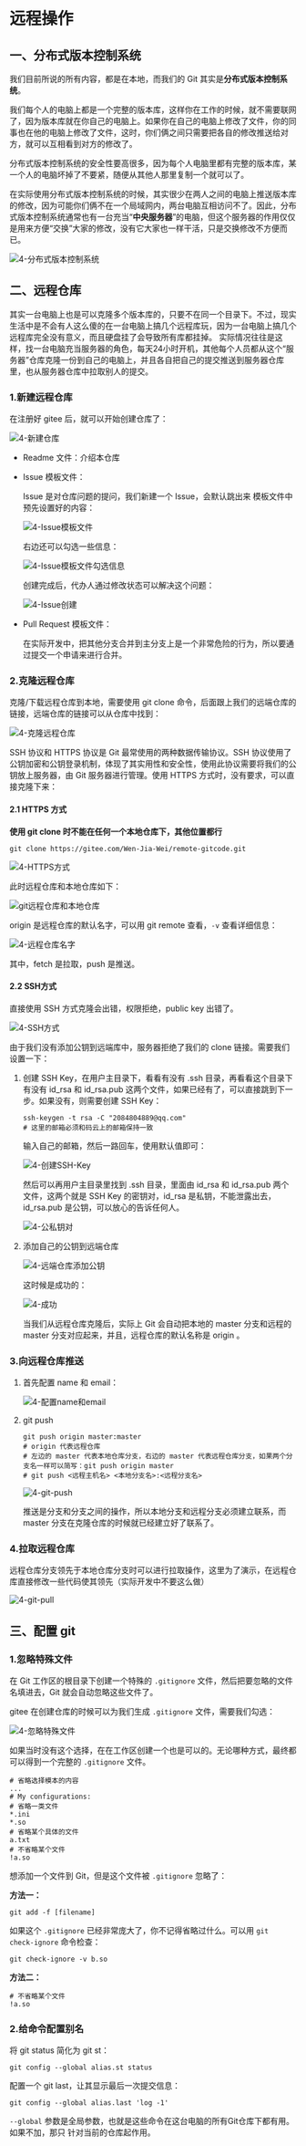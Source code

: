 # 远程操作

## 一、分布式版本控制系统

我们目前所说的所有内容，都是在本地，而我们的 Git 其实是**分布式版本控制系统**。

我们每个人的电脑上都是一个完整的版本库，这样你在工作的时候，就不需要联网了，因为版本库就在你自己的电脑上。如果你在自己的电脑上修改了文件，你的同事也在他的电脑上修改了文件，这时，你们俩之间只需要把各自的修改推送给对方，就可以互相看到对方的修改了。

分布式版本控制系统的安全性要高很多，因为每个人电脑里都有完整的版本库，某一个人的电脑坏掉了不要紧，随便从其他人那里复制一个就可以了。

在实际使用分布式版本控制系统的时候，其实很少在两人之间的电脑上推送版本库的修改，因为可能你们俩不在一个局域网内，两台电脑互相访问不了。因此，分布式版本控制系统通常也有一台充当“**中央服务器**”的电脑，但这个服务器的作用仅仅是用来方便“交换”大家的修改，没有它大家也一样干活，只是交换修改不方便而已。



![4-分布式版本控制系统](./pic/4-分布式版本控制系统.png)

## 二、远程仓库

其实一台电脑上也是可以克隆多个版本库的，只要不在同一个目录下。不过，现实生活中是不会有人这么傻的在一台电脑上搞几个远程库玩，因为一台电脑上搞几个远程库完全没有意义，而且硬盘挂了会导致所有库都挂掉。
实际情况往往是这样，找一台电脑充当服务器的角色，每天24小时开机，其他每个人员都从这个“服务器”仓库克隆一份到自己的电脑上，并且各自把自己的提交推送到服务器仓库里，也从服务器仓库中拉取别人的提交。

### 1.新建远程仓库

在注册好 gitee 后，就可以开始创建仓库了：

![4-新建仓库](./pic/4-新建仓库.png)

- Readme 文件：介绍本仓库

- Issue 模板文件：

  Issue 是对仓库问题的提问，我们新建一个 Issue，会默认跳出来 模板文件中预先设置好的内容：

  ![4-Issue模板文件](./pic/4-Issue模板文件.png)

  右边还可以勾选一些信息：

  ![4-Issue模板文件勾选信息](./pic/4-Issue模板文件勾选信息.png)

  创建完成后，代办人通过修改状态可以解决这个问题：

  ![4-Issue创建](./pic/4-Issue创建.png)

- Pull Request 模板文件：

  在实际开发中，把其他分支合并到主分支上是一个非常危险的行为，所以要通过提交一个申请来进行合并。

### 2.克隆远程仓库

克隆/下载远程仓库到本地，需要使用 git clone 命令，后面跟上我们的远端仓库的链接，远端仓库的链接可以从仓库中找到：

![4-克隆远程仓库](./pic/4-克隆远程仓库.png)

SSH 协议和 HTTPS 协议是 Git 最常使用的两种数据传输协议。SSH 协议使用了公钥加密和公钥登录机制，体现了其实用性和安全性，使用此协议需要将我们的公钥放上服务器，由 Git 服务器进行管理。使用 HTTPS 方式时，没有要求，可以直接克隆下来：

#### 2.1 HTTPS 方式

**使用 git clone 时不能在任何一个本地仓库下，其他位置都行**

```shell
git clone https://gitee.com/Wen-Jia-Wei/remote-gitcode.git
```

![4-HTTPS方式](./pic/4-HTTPS方式.png)

此时远程仓库和本地仓库如下：

![git远程仓库和本地仓库](./pic/git远程仓库和本地仓库.svg)

origin 是远程仓库的默认名字，可以用 git remote 查看，`-v` 查看详细信息：

![4-远程仓库名字](./pic/4-远程仓库名字.png)

其中，fetch 是拉取，push 是推送。

#### 2.2 SSH方式

直接使用 SSH 方式克隆会出错，权限拒绝，public key 出错了。

![4-SSH方式](./pic/4-SSH方式.png)

由于我们没有添加公钥到远端库中，服务器拒绝了我们的 clone 链接。需要我们设置一下：

1. 创建 SSH Key，在用户主目录下，看看有没有 .ssh 目录，再看看这个目录下有没有 id_rsa 和 id_rsa.pub 这两个文件，如果已经有了，可以直接跳到下一步。如果没有，则需要创建 SSH Key：

   ```shell
   ssh-keygen -t rsa -C "2084804889@qq.com"
   # 这里的邮箱必须和码云上的邮箱保持一致
   ```

   输入自己的邮箱，然后一路回车，使用默认值即可：

   ![4-创建SSH-Key](./pic/4-创建SSH-Key.png)

   然后可以再用户主目录里找到 .ssh 目录，里面由 id_rsa 和 id_rsa.pub 两个文件，这两个就是 SSH Key 的密钥对，id_rsa 是私钥，不能泄露出去，id_rsa.pub 是公钥，可以放心的告诉任何人。

   ![4-公私钥对](./pic/4-公私钥对.png)

2. 添加自己的公钥到远端仓库

   ![4-远端仓库添加公钥](./pic/4-远端仓库添加公钥.png)

   这时候是成功的：

   ![4-成功](./pic/4-成功.png)

   当我们从远程仓库克隆后，实际上 Git 会自动把本地的 master 分⽀和远程的 master 分支对应起来，并且，远程仓库的默认名称是 origin 。

### 3.向远程仓库推送

1. 首先配置 name 和 email：

   ![4-配置name和email](./pic/4-配置name和email.png)

2. git push

   ```shell
   git push origin master:master
   # origin 代表远程仓库
   # 左边的 master 代表本地仓库分支，右边的 master 代表远程仓库分支，如果两个分支名一样可以简写：git push origin master
   # git push <远程主机名> <本地分⽀名>:<远程分⽀名>
   ```

   ![4-git-push](./pic/4-git-push.png)

   推送是分支和分支之间的操作，所以本地分支和远程分支必须建立联系，而 master 分支在克隆仓库的时候就已经建立好了联系了。

### 4.拉取远程仓库

远程仓库分支领先于本地仓库分支时可以进行拉取操作，这里为了演示，在远程仓库直接修改一些代码使其领先（实际开发中不要这么做）

![4-git-pull](./pic/4-git-pull.png)

## 三、配置 git

### 1.忽略特殊文件

在 Git 工作区的根目录下创建一个特殊的 `.gitignore` 文件，然后把要忽略的文件名填进去，Git 就会自动忽略这些文件了。

gitee 在创建仓库的时候可以为我们生成 `.gitignore` 文件，需要我们勾选：

![4-忽略特殊文件](./pic/4-忽略特殊文件.png)

如果当时没有这个选择，在在工作区创建一个也是可以的。无论哪种方式，最终都可以得到一个完整的 `.gitignore` 文件。

```shell
# 省略选择模本的内容
...
# My configurations:
# 省略一类文件
*.ini
*.so
# 省略某个具体的文件
a.txt
# 不省略某个文件
!a.so
```

想添加一个文件到 Git，但是这个文件被 `.gitignore` 忽略了：

**方法一：**

```shell
git add -f [filename]
```

如果这个 `.gitignore` 已经非常庞大了，你不记得省略过什么。可以用 `git check-ignore` 命令检查：

```shell
git check-ignore -v b.so
```

**方法二：**

```shell
# 不省略某个文件
!a.so
```

### 2.给命令配置别名

将 git status 简化为 git st：

```shell
git config --global alias.st status
```

配置一个 git last，让其显示最后一次提交信息：

```shell
git config --global alias.last 'log -1'
```

`--global` 参数是全局参数，也就是这些命令在这台电脑的所有Git仓库下都有⽤。如果不加，那只
针对当前的仓库起作⽤。
